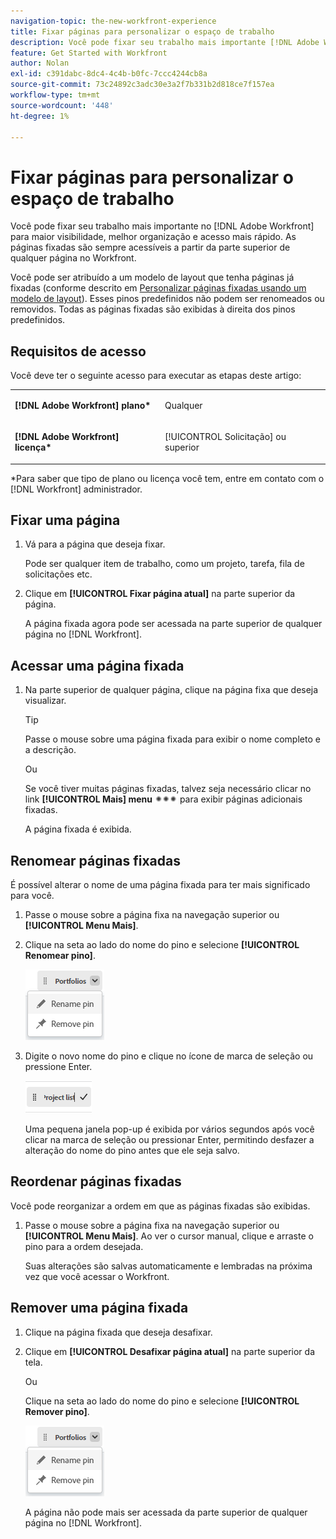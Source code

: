 ```yaml
---
navigation-topic: the-new-workfront-experience
title: Fixar páginas para personalizar o espaço de trabalho
description: Você pode fixar seu trabalho mais importante [!DNL Adobe Workfront] para maior visibilidade, melhor organização e acesso mais rápido. As páginas fixadas são sempre acessíveis a partir da parte superior de qualquer página no Workfront.
feature: Get Started with Workfront
author: Nolan
exl-id: c391dabc-8dc4-4c4b-b0fc-7ccc4244cb8a
source-git-commit: 73c24892c3adc30e3a2f7b331b2d818ce7f157ea
workflow-type: tm+mt
source-wordcount: '448'
ht-degree: 1%

---
```


# Fixar páginas para personalizar o espaço de trabalho

Você pode fixar seu trabalho mais importante no [!DNL Adobe Workfront] para maior visibilidade, melhor organização e acesso mais rápido. As páginas fixadas são sempre acessíveis a partir da parte superior de qualquer página no Workfront.

Você pode ser atribuído a um modelo de layout que tenha páginas já fixadas (conforme descrito em [Personalizar páginas fixadas usando um modelo de layout](../../administration-and-setup/customize-workfront/use-layout-templates/customize-pinned-pages.md)). Esses pinos predefinidos não podem ser renomeados ou removidos. Todas as páginas fixadas são exibidas à direita dos pinos predefinidos.

## Requisitos de acesso

Você deve ter o seguinte acesso para executar as etapas deste artigo:

<table style="table-layout:auto"> 
 <col> 
 </col> 
 <col> 
 </col> 
 <tbody> 
  <tr> 
   <td role="rowheader"><strong>[!DNL Adobe Workfront] plano*</strong></td> 
   <td> <p>Qualquer</p> </td> 
  </tr> 
  <tr> 
   <td role="rowheader"><strong>[!DNL Adobe Workfront] licença*</strong></td> 
   <td> <p>[!UICONTROL Solicitação] ou superior</p> </td> 
  </tr> 
 </tbody> 
</table>

&#42;Para saber que tipo de plano ou licença você tem, entre em contato com o [!DNL Workfront] administrador.

## Fixar uma página

1. Vá para a página que deseja fixar.

   Pode ser qualquer item de trabalho, como um projeto, tarefa, fila de solicitações etc.

1. Clique em **[!UICONTROL Fixar página atual]** na parte superior da página.

   A página fixada agora pode ser acessada na parte superior de qualquer página no [!DNL Workfront].

## Acessar uma página fixada

1. Na parte superior de qualquer página, clique na página fixa que deseja visualizar.

   >[!TIP]
   >
   >Passe o mouse sobre uma página fixada para exibir o nome completo e a descrição.

   Ou

   Se você tiver muitas páginas fixadas, talvez seja necessário clicar no link **[!UICONTROL Mais] menu** ![](assets/more-icon-spectrum.png) para exibir páginas adicionais fixadas.

   A página fixada é exibida.

## Renomear páginas fixadas

É possível alterar o nome de uma página fixada para ter mais significado para você.

1. Passe o mouse sobre a página fixa na navegação superior ou **[!UICONTROL Menu Mais]**.
1. Clique na seta ao lado do nome do pino e selecione **[!UICONTROL Renomear pino]**.

   ![Renomear pino](assets/rename-remove-pin.png)

1. Digite o novo nome do pino e clique no ícone de marca de seleção ou pressione Enter.

   ![Clique na marca de seleção para renomear o pino](assets/rename-pin-click-checkmark.png)

   Uma pequena janela pop-up é exibida por vários segundos após você clicar na marca de seleção ou pressionar Enter, permitindo desfazer a alteração do nome do pino antes que ele seja salvo.

## Reordenar páginas fixadas

Você pode reorganizar a ordem em que as páginas fixadas são exibidas.

1. Passe o mouse sobre a página fixa na navegação superior ou **[!UICONTROL Menu Mais]**. Ao ver o cursor manual, clique e arraste o pino para a ordem desejada.

   Suas alterações são salvas automaticamente e lembradas na próxima vez que você acessar o Workfront.

## Remover uma página fixada

1. Clique na página fixada que deseja desafixar.
1. Clique em **[!UICONTROL Desafixar página atual]** na parte superior da tela.

   Ou

   Clique na seta ao lado do nome do pino e selecione **[!UICONTROL Remover pino]**.

   ![Remover pino](assets/rename-remove-pin.png)

   A página não pode mais ser acessada da parte superior de qualquer página no [!DNL Workfront].
